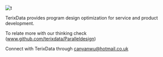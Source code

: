 

![t](https://github.com/user-attachments/assets/image/t.JPG)



TerixData provides program design optimization for service and product development.



To relate more with our thinking check (www.github.com/terixdata/Paralleldesign) 

Connect with TerixData through canyanwu@hotmail.co.uk

